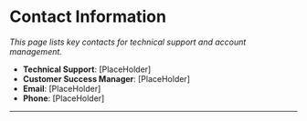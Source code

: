 # Contact Information

_This page lists key contacts for technical support and account management._

- **Technical Support**: [PlaceHolder]  
- **Customer Success Manager**: [PlaceHolder]  
- **Email**: [PlaceHolder]  
- **Phone**: [PlaceHolder]

---
